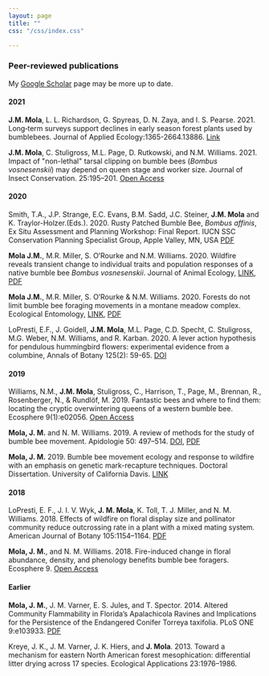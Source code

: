 ```yaml
---
layout: page
title: ""
css: "/css/index.css"

---
```


### Peer-reviewed publications

My [Google Scholar](https://scholar.google.com/citations?user=r9e-7i0AAAAJ&hl=en&oi=ao) page may be more up to date. 

#### 2021

**J.M. Mola**, L. L. Richardson, G. Spyreas, D. N. Zaya, and I. S. Pearse. 2021. Long‐term surveys support declines in early season forest plants used by bumblebees. Journal of Applied Ecology:1365-2664.13886. [Link](https://besjournals.onlinelibrary.wiley.com/doi/10.1111/1365-2664.13886) 

**J.M. Mola**, C. Stuligross, M.L. Page, D. Rutkowski, and N.M. Williams. 2021. Impact of "non-lethal" tarsal clipping on bumble bees (*Bombus vosnesenskii*) may depend on queen stage and worker size. Journal of Insect Conservation. 25:195–201. [Open Access](https://link.springer.com/article/10.1007/s10841-021-00297-9)

#### 2020 

Smith, T.A., J.P. Strange, E.C. Evans, B.M. Sadd, J.C. Steiner, **J.M. Mola** and K. Traylor-Holzer.(Eds.). 2020. Rusty Patched Bumble Bee, _Bombus affinis_, Ex Situ Assessment and Planning Workshop: Final Report. IUCN SSC Conservation Planning Specialist Group, Apple Valley, MN, USA [PDF](/pubs/rpbb_ex_situ_report.pdf)

**Mola J.M.**, M.R. Miller, S. O’Rourke and N.M. Williams. 2020. Wildfire reveals transient change to individual traits and population responses of a native bumble bee *Bombus vosnesenskii*. Journal of Animal Ecology, [LINK](https://besjournals.onlinelibrary.wiley.com/doi/abs/10.1111/1365-2656.13244), [PDF](/pubs/jae_2020_fire.pdf)

**Mola J.M.**, M.R. Miller, S. O’Rourke & N.M. Williams. 2020. Forests do not limit bumble bee foraging movements in a montane meadow complex. Ecological Entomology, [LINK](https://onlinelibrary.wiley.com/doi/abs/10.1111/een.12868), [PDF](/pubs/eco_ent_2020_forests.pdf)

LoPresti, E.F., J. Goidell, **J.M. Mola**, M.L. Page, C.D. Specht, C. Stuligross, M.G. Weber, N.M. Williams, and R. Karban. 2020. A lever action hypothesis for pendulous hummingbird flowers: experimental evidence from a columbine, Annals of Botany 125(2): 59-65.  [DOI](https://doi.org/10.1093/aob/mcz134)

#### 2019

Williams, N.M., **J.M. Mola**, Stuligross, C., Harrison, T., Page, M., Brennan, R., Rosenberger, N., & Rundlöf, M. 2019. Fantastic bees and where to find them: locating the cryptic overwintering queens of a western bumble bee. Ecosphere 9(1):e02056. [Open Access](https://esajournals.onlinelibrary.wiley.com/doi/10.1002/ecs2.2949)

**Mola, J. M.** and N. M. Williams. 2019. A review of methods for the study of bumble bee movement. Apidologie 50: 497–514. [DOI](https://doi.org/10.1007/s13592-019-00662-3), [PDF](/pubs/Mola_Williams_Apidologie_2019.pdf)

**Mola, J. M.** 2019. Bumble bee movement ecology and response to wildfire with an emphasis on genetic mark-recapture techniques. Doctoral Dissertation. University of California Davis. [LINK](https://search.proquest.com/openview/cf82d40184c5a56aa094bae49d97e000/1?pq-origsite=gscholar&cbl=18750&diss=y)


#### 2018

LoPresti, E. F., J. I. V. Wyk, **J. M. Mola**, K. Toll, T. J. Miller, and N. M. Williams. 2018. Effects of wildfire on floral display size and pollinator community reduce outcrossing rate in a plant with a mixed mating system. American Journal of Botany 105:1154–1164. [PDF](/pubs/LoPresti_AJB_2018.pdf)

**Mola, J. M.**, and N. M. Williams. 2018. Fire-induced change in floral abundance, density, and phenology benefits bumble bee foragers. Ecosphere 9. [Open Access](https://esajournals.onlinelibrary.wiley.com/doi/full/10.1002/ecs2.2056)


#### Earlier

**Mola, J. M.**, J. M. Varner, E. S. Jules, and T. Spector. 2014. Altered Community Flammability in Florida’s Apalachicola Ravines and Implications for the Persistence of the Endangered Conifer Torreya taxifolia. PLoS ONE 9:e103933. [PDF](/pubs/Mola_PLOS_2014.pdf)

Kreye, J. K., J. M. Varner, J. K. Hiers, and **J. Mola**. 2013. Toward a mechanism for eastern North American forest mesophication: differential litter drying across 17 species. Ecological Applications 23:1976–1986.